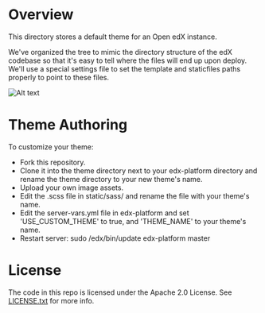 Overview
========
This directory stores a default theme for an Open edX instance.

We've organized the tree to mimic the directory structure of the edX
codebase so that it's easy to tell where the files will end up upon
deploy. We'll use a special settings file to set the template and
staticfiles paths properly to point to these files.

![Alt text](/default_theme_screenshot.jpg?raw=true "Open edX Default Theme Screenshot")

Theme Authoring
===============
To customize your theme:
- Fork this repository.
- Clone it into the theme directory next to your edx-platform directory and rename the theme directory to your new theme's name.
- Upload your own image assets.
- Edit the .scss file in static/sass/ and rename the file with your theme's name.
- Edit the server-vars.yml file in edx-platform and set 'USE_CUSTOM_THEME' to true, and 'THEME_NAME' to your theme's name.
- Restart server: sudo /edx/bin/update edx-platform master


License
=======

The code in this repo is licensed under the Apache 2.0 License.
See [LICENSE.txt](LICENSE.txt) for more info.